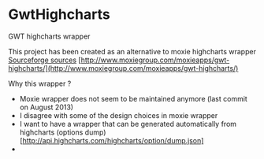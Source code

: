 GwtHighcharts
=============

GWT highcharts wrapper

This project has been created as an alternative to moxie highcharts wrapper [Sourceforge sources](http://sourceforge.net/projects/gwt-highcharts/)  [http://www.moxiegroup.com/moxieapps/gwt-highcharts/](http://www.moxiegroup.com/moxieapps/gwt-highcharts/)

Why this wrapper ?

* Moxie wrapper does not seem to be maintained anymore (last commit on August 2013)
* I disagree with some of the design choices in moxie wrapper
* I want to have a wrapper that can be generated automatically from highcharts (options dump)[http://api.highcharts.com/highcharts/option/dump.json]
* 
